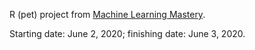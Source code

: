 R (pet) project from [Machine Learning Mastery](https://machinelearningmastery.com/machine-learning-in-r-step-by-step/).

Starting date: June 2, 2020; finishing date: June 3, 2020.

